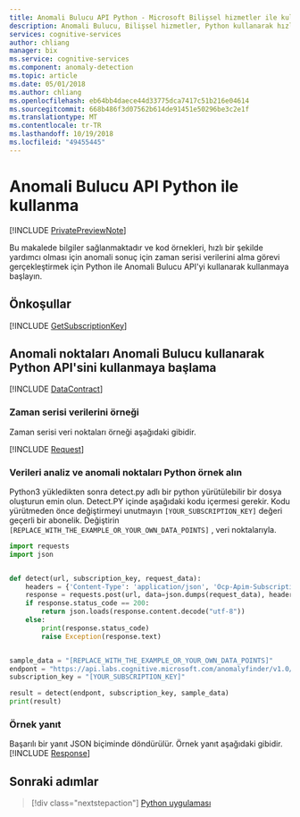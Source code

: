 ```yaml
---
title: Anomali Bulucu API Python - Microsoft Bilişsel hizmetler ile kullanma | Microsoft Docs
description: Anomali Bulucu, Bilişsel hizmetler, Python kullanarak hızlı bir şekilde yardımcı olmak için bilgi ve kod örnekleri get başlayın.
services: cognitive-services
author: chliang
manager: bix
ms.service: cognitive-services
ms.component: anomaly-detection
ms.topic: article
ms.date: 05/01/2018
ms.author: chliang
ms.openlocfilehash: eb64bb4daece44d33775dca7417c51b216e04614
ms.sourcegitcommit: 668b486f3d07562b614de91451e50296be3c2e1f
ms.translationtype: MT
ms.contentlocale: tr-TR
ms.lasthandoff: 10/19/2018
ms.locfileid: "49455445"
---
```

# <a name="use-the-anomaly-finder-api-with-python"></a>Anomali Bulucu API Python ile kullanma

[!INCLUDE [PrivatePreviewNote](../../../../../includes/cognitive-services-anomaly-finder-private-preview-note.md)]

Bu makalede bilgiler sağlanmaktadır ve kod örnekleri, hızlı bir şekilde yardımcı olması için anomali sonuç için zaman serisi verilerini alma görevi gerçekleştirmek için Python ile Anomali Bulucu API'yi kullanarak kullanmaya başlayın.

## <a name="prerequisites"></a>Önkoşullar

[!INCLUDE [GetSubscriptionKey](../includes/get-subscription-key.md)]

## <a name="getting-anomaly-points-with-anomaly-finder-api-using-python"></a>Anomali noktaları Anomali Bulucu kullanarak Python API'sini kullanmaya başlama 

[!INCLUDE [DataContract](../includes/datacontract.md)]

### <a name="example-of-time-series-data"></a>Zaman serisi verilerini örneği

Zaman serisi veri noktaları örneği aşağıdaki gibidir.

[!INCLUDE [Request](../includes/request.md)]

### <a name="analyze-data-and-get-anomaly-points-python-example"></a>Verileri analiz ve anomali noktaları Python örnek alın

Python3 yükledikten sonra detect.py adlı bir python yürütülebilir bir dosya oluşturun emin olun. Detect.PY içinde aşağıdaki kodu içermesi gerekir. Kodu yürütmeden önce değiştirmeyi unutmayın `[YOUR_SUBSCRIPTION_KEY]` değeri geçerli bir abonelik.
Değiştirin `[REPLACE_WITH_THE_EXAMPLE_OR_YOUR_OWN_DATA_POINTS]` , veri noktalarıyla.

```python
import requests
import json


def detect(url, subscription_key, request_data):
    headers = {'Content-Type': 'application/json', 'Ocp-Apim-Subscription-Key': subscription_key}
    response = requests.post(url, data=json.dumps(request_data), headers=headers)
    if response.status_code == 200:
        return json.loads(response.content.decode("utf-8"))
    else:
        print(response.status_code)
        raise Exception(response.text)


sample_data = "[REPLACE_WITH_THE_EXAMPLE_OR_YOUR_OWN_DATA_POINTS]"
endpont = "https://api.labs.cognitive.microsoft.com/anomalyfinder/v1.0/anomalydetection"
subscription_key = "[YOUR_SUBSCRIPTION_KEY]"

result = detect(endpont, subscription_key, sample_data)
print(result)

```

### <a name="example-response"></a>Örnek yanıt

Başarılı bir yanıt JSON biçiminde döndürülür. Örnek yanıt aşağıdaki gibidir.
[!INCLUDE [Response](../includes/response.md)]

## <a name="next-steps"></a>Sonraki adımlar

> [!div class="nextstepaction"]
> [Python uygulaması](../tutorials/python-tutorial.md)
